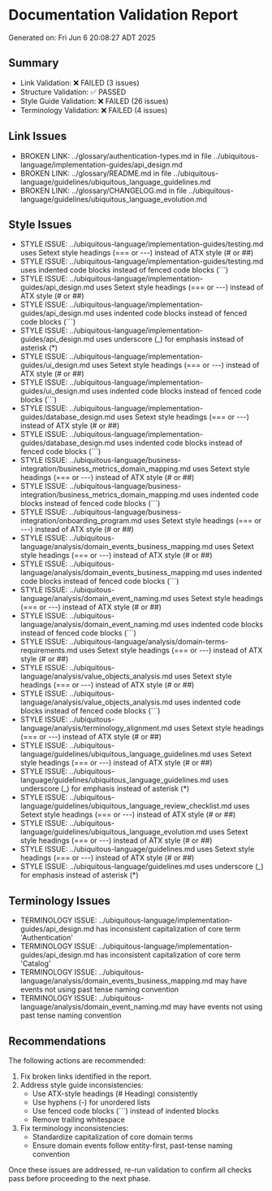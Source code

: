 # Documentation Validation Report

Generated on: Fri Jun  6 20:08:27 ADT 2025

## Summary

* Link Validation: ❌ FAILED (3 issues)
* Structure Validation: ✅ PASSED
* Style Guide Validation: ❌ FAILED (26 issues)
* Terminology Validation: ❌ FAILED (4 issues)

## Link Issues

-   BROKEN LINK: ../glossary/authentication-types.md in file ../ubiquitous-language/implementation-guides/api_design.md
-   BROKEN LINK: ../glossary/README.md in file ../ubiquitous-language/guidelines/ubiquitous_language_guidelines.md
-   BROKEN LINK: ../glossary/CHANGELOG.md in file ../ubiquitous-language/guidelines/ubiquitous_language_evolution.md

## Style Issues

-   STYLE ISSUE: ../ubiquitous-language/implementation-guides/testing.md uses Setext style headings (=== or ---) instead of ATX style (# or ##)
-   STYLE ISSUE: ../ubiquitous-language/implementation-guides/testing.md uses indented code blocks instead of fenced code blocks (```)
-   STYLE ISSUE: ../ubiquitous-language/implementation-guides/api_design.md uses Setext style headings (=== or ---) instead of ATX style (# or ##)
-   STYLE ISSUE: ../ubiquitous-language/implementation-guides/api_design.md uses indented code blocks instead of fenced code blocks (```)
-   STYLE ISSUE: ../ubiquitous-language/implementation-guides/api_design.md uses underscore (_) for emphasis instead of asterisk (*)
-   STYLE ISSUE: ../ubiquitous-language/implementation-guides/ui_design.md uses Setext style headings (=== or ---) instead of ATX style (# or ##)
-   STYLE ISSUE: ../ubiquitous-language/implementation-guides/ui_design.md uses indented code blocks instead of fenced code blocks (```)
-   STYLE ISSUE: ../ubiquitous-language/implementation-guides/database_design.md uses Setext style headings (=== or ---) instead of ATX style (# or ##)
-   STYLE ISSUE: ../ubiquitous-language/implementation-guides/database_design.md uses indented code blocks instead of fenced code blocks (```)
-   STYLE ISSUE: ../ubiquitous-language/business-integration/business_metrics_domain_mapping.md uses Setext style headings (=== or ---) instead of ATX style (# or ##)
-   STYLE ISSUE: ../ubiquitous-language/business-integration/business_metrics_domain_mapping.md uses indented code blocks instead of fenced code blocks (```)
-   STYLE ISSUE: ../ubiquitous-language/business-integration/onboarding_program.md uses Setext style headings (=== or ---) instead of ATX style (# or ##)
-   STYLE ISSUE: ../ubiquitous-language/analysis/domain_events_business_mapping.md uses Setext style headings (=== or ---) instead of ATX style (# or ##)
-   STYLE ISSUE: ../ubiquitous-language/analysis/domain_events_business_mapping.md uses indented code blocks instead of fenced code blocks (```)
-   STYLE ISSUE: ../ubiquitous-language/analysis/domain_event_naming.md uses Setext style headings (=== or ---) instead of ATX style (# or ##)
-   STYLE ISSUE: ../ubiquitous-language/analysis/domain_event_naming.md uses indented code blocks instead of fenced code blocks (```)
-   STYLE ISSUE: ../ubiquitous-language/analysis/domain-terms-requirements.md uses Setext style headings (=== or ---) instead of ATX style (# or ##)
-   STYLE ISSUE: ../ubiquitous-language/analysis/value_objects_analysis.md uses Setext style headings (=== or ---) instead of ATX style (# or ##)
-   STYLE ISSUE: ../ubiquitous-language/analysis/value_objects_analysis.md uses indented code blocks instead of fenced code blocks (```)
-   STYLE ISSUE: ../ubiquitous-language/analysis/terminology_alignment.md uses Setext style headings (=== or ---) instead of ATX style (# or ##)
-   STYLE ISSUE: ../ubiquitous-language/guidelines/ubiquitous_language_guidelines.md uses Setext style headings (=== or ---) instead of ATX style (# or ##)
-   STYLE ISSUE: ../ubiquitous-language/guidelines/ubiquitous_language_guidelines.md uses underscore (_) for emphasis instead of asterisk (*)
-   STYLE ISSUE: ../ubiquitous-language/guidelines/ubiquitous_language_review_checklist.md uses Setext style headings (=== or ---) instead of ATX style (# or ##)
-   STYLE ISSUE: ../ubiquitous-language/guidelines/ubiquitous_language_evolution.md uses Setext style headings (=== or ---) instead of ATX style (# or ##)
-   STYLE ISSUE: ../ubiquitous-language/guidelines.md uses Setext style headings (=== or ---) instead of ATX style (# or ##)
-   STYLE ISSUE: ../ubiquitous-language/guidelines.md uses underscore (_) for emphasis instead of asterisk (*)

## Terminology Issues

-   TERMINOLOGY ISSUE: ../ubiquitous-language/implementation-guides/api_design.md has inconsistent capitalization of core term 'Authentication'
-   TERMINOLOGY ISSUE: ../ubiquitous-language/implementation-guides/api_design.md has inconsistent capitalization of core term 'Catalog'
-   TERMINOLOGY ISSUE: ../ubiquitous-language/analysis/domain_events_business_mapping.md may have events not using past tense naming convention
-   TERMINOLOGY ISSUE: ../ubiquitous-language/analysis/domain_event_naming.md may have events not using past tense naming convention

## Recommendations

The following actions are recommended:

1. Fix broken links identified in the report.
3. Address style guide inconsistencies:
   - Use ATX-style headings (# Heading) consistently
   - Use hyphens (-) for unordered lists
   - Use fenced code blocks (```) instead of indented blocks
   - Remove trailing whitespace
4. Fix terminology inconsistencies:
   - Standardize capitalization of core domain terms
   - Ensure domain events follow entity-first, past-tense naming convention

Once these issues are addressed, re-run validation to confirm all checks pass before proceeding to the next phase.
